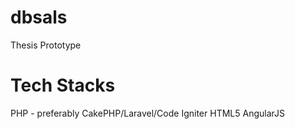 dbsals
======

Thesis Prototype




Tech Stacks
=======
PHP - preferably CakePHP/Laravel/Code Igniter
HTML5
AngularJS